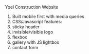 Yoel Construction Website

1. Built mobile first with media queries
2. CSS/Javascript features: 
3. sticky header 
4. invisible/visible logo 
5. flexbox
6. gallery with JS lightbox
7. contact form 
